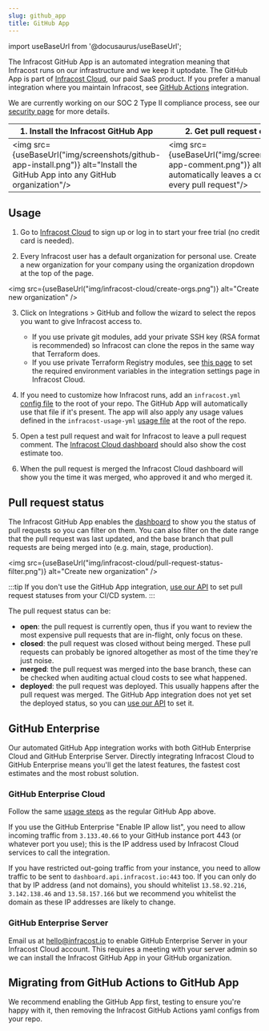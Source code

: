 ```yaml
---
slug: github_app
title: GitHub App
---
```


import useBaseUrl from '@docusaurus/useBaseUrl';

The Infracost GitHub App is an automated integration meaning that Infracost runs on our infrastructure and we keep it uptodate. The GitHub App is part of [Infracost Cloud](/docs/infracost_cloud/get_started/), our paid SaaS product. If you prefer a manual integration where you maintain Infracost, see [GitHub Actions](https://github.com/infracost/actions/) integration.

We are currently working on our SOC 2 Type II compliance process, see our [security page](/security) for more details.

| 1. Install the Infracost GitHub App | 2. Get pull request comments |
|--------------|-----------|
<img src={useBaseUrl("img/screenshots/github-app-install.png")} alt="Install the GitHub App into any GitHub organization"/> | <img src={useBaseUrl("img/screenshots/github-app-comment.png")} alt="Infracost automatically leaves a comment on every pull request"/>

## Usage

1. Go to [Infracost Cloud](https://dashboard.infracost.io) to sign up or log in to start your free trial (no credit card is needed).

2. Every Infracost user has a default organization for personal use. Create a new organization for your company using the organization dropdown at the top of the page.

  <img src={useBaseUrl("img/infracost-cloud/create-orgs.png")} alt="Create new organization" />

3. Click on Integrations > GitHub and follow the wizard to select the repos you want to give Infracost access to.
    - If you use private git modules, add your private SSH key (RSA format is recommended) so Infracost can clone the repos in the same way that Terraform does.
    - If you use private Terraform Registry modules, see [this page](/docs/features/terraform_modules/#terraform-registry-modules) to set the required environment variables in the integration settings page in Infracost Cloud.

4. If you need to customize how Infracost runs, add an `infracost.yml` [config file](/docs/features/config_file/) to the root of your repo. The GitHub App will automatically use that file if it's present. The app will also apply any usage values defined in the `infracost-usage-yml` [usage file](/docs/features/usage_based_resources/) at the root of the repo.

5. Open a test pull request and wait for Infracost to leave a pull request comment. The [Infracost Cloud dashboard](https://dashboard.infracost.io) should also show the cost estimate too.

6. When the pull request is merged the Infracost Cloud dashboard will show you the time it was merged, who approved it and who merged it.

## Pull request status

The Infracost GitHub App enables the [dashboard](https://dashboard.infracost.io/) to show you the status of pull requests so you can filter on them. You can also filter on the date range that the pull request was last updated, and the base branch that pull requests are being merged into (e.g. main, stage, production).

<img src={useBaseUrl("img/infracost-cloud/pull-request-status-filter.png")} alt="Create new organization" />

:::tip
If you don't use the GitHub App integration, [use our API](/docs/features/cli_commands/#pull-request-status) to set pull request statuses from your CI/CD system.
:::

The pull request status can be:
  - **open**: the pull request is currently open, thus if you want to review the most expensive pull requests that are in-flight, only focus on these.
  - **closed**: the pull request was closed without being merged. These pull requests can probably be ignored altogether as most of the time they're just noise.
  - **merged**: the pull request was merged into the base branch, these can be checked when auditing actual cloud costs to see what happened.
  - **deployed**: the pull request was deployed. This usually happens after the pull request was merged. The GitHub App integration does not yet set the deployed status, so you can [use our API](/docs/features/cli_commands/#pull-request-status) to set it.

## GitHub Enterprise

Our automated GitHub App integration works with both GitHub Enterprise Cloud and GitHub Enterprise Server. Directly integrating Infracost Cloud to GitHub Enterprise means you'll get the latest features, the fastest cost estimates and the most robust solution.

### GitHub Enterprise Cloud

Follow the same [usage steps](#usage) as the regular GitHub App above.

If you use the GitHub Enterprise "Enable IP allow list", you need to allow incoming traffic from `3.133.40.66` to your GitHub instance port 443 (or whatever port you use); this is the IP address used by Infracost Cloud services to call the integration.

If you have restricted out-going traffic from your instance, you need to allow traffic to be sent to `dashboard.api.infracost.io:443` too. If you can only do that by IP address (and not domains), you should whitelist `13.58.92.216`, `3.142.138.46` and `13.58.157.166` but we recommend you whitelist the domain as these IP addresses are likely to change.

### GitHub Enterprise Server

Email us at [hello@infracost.io](mailto:hello@infracost.io) to enable GitHub Enterprise Server in your Infracost Cloud account. This requires a meeting with your server admin so we can install the Infracost GitHub App in your GitHub organization.

## Migrating from GitHub Actions to GitHub App

We recommend enabling the GitHub App first, testing to ensure you're happy with it, then removing the Infracost GitHub Actions yaml configs from your repo.
